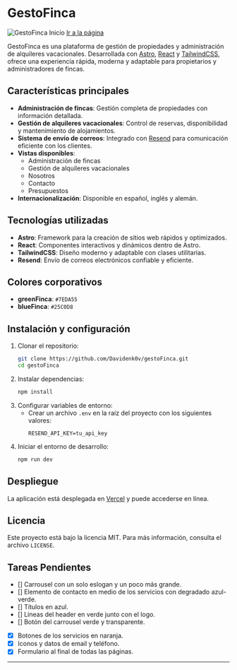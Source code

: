 # GestoFinca

![GestoFinca Inicio](https://github.com/user-attachments/assets/29708360-4287-4735-a3c4-675e3bed174a)
[Ir a la página](https://gesto-finca.vercel.app/)

GestoFinca es una plataforma de gestión de propiedades y administración de alquileres vacacionales. Desarrollada con [Astro](https://astro.build/), [React](https://react.dev/) y [TailwindCSS](https://tailwindcss.com/), ofrece una experiencia rápida, moderna y adaptable para propietarios y administradores de fincas.

## Características principales

- **Administración de fincas**: Gestión completa de propiedades con información detallada.
- **Gestión de alquileres vacacionales**: Control de reservas, disponibilidad y mantenimiento de alojamientos.
- **Sistema de envío de correos**: Integrado con [Resend](https://resend.com/) para comunicación eficiente con los clientes.
- **Vistas disponibles**:
  - Administración de fincas
  - Gestión de alquileres vacacionales
  - Nosotros
  - Contacto
  - Presupuestos
- **Internacionalización**: Disponible en español, inglés y alemán.

## Tecnologías utilizadas

- **Astro**: Framework para la creación de sitios web rápidos y optimizados.
- **React**: Componentes interactivos y dinámicos dentro de Astro.
- **TailwindCSS**: Diseño moderno y adaptable con clases utilitarias.
- **Resend**: Envío de correos electrónicos confiable y eficiente.

## Colores corporativos

- **greenFinca**: `#7EDA55`
- **blueFinca**: `#25C0D8`

## Instalación y configuración

1. Clonar el repositorio:
   ```sh
   git clone https://github.com/Davidenk0v/gestoFinca.git
   cd gestoFinca
   ```
2. Instalar dependencias:
   ```sh
   npm install
   ```
3. Configurar variables de entorno:
   - Crear un archivo `.env` en la raíz del proyecto con los siguientes valores:
     ```env
     RESEND_API_KEY=tu_api_key
     ```
4. Iniciar el entorno de desarrollo:
   ```sh
   npm run dev
   ```

## Despliegue

La aplicación está desplegada en [Vercel](https://vercel.com/) y puede accederse en línea.

## Licencia

Este proyecto está bajo la licencia MIT. Para más información, consulta el archivo `LICENSE`.

## Tareas Pendientes

- [] Carrousel con un solo eslogan y un poco más grande.
- [] Elemento de contacto en medio de los servicios con degradado azul-verde.
- [] Títulos en azul.
- [] Líneas del header en verde junto con el logo.
- [] Botón del carrousel verde y transparente.
- [x] Botones de los servicios en naranja.
- [x] Iconos y datos de email y teléfono.
- [x] Formulario al final de todas las páginas.

---
